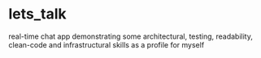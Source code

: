 # lets_talk
real-time chat app demonstrating some architectural, testing, readability, clean-code and infrastructural skills as a profile for myself
